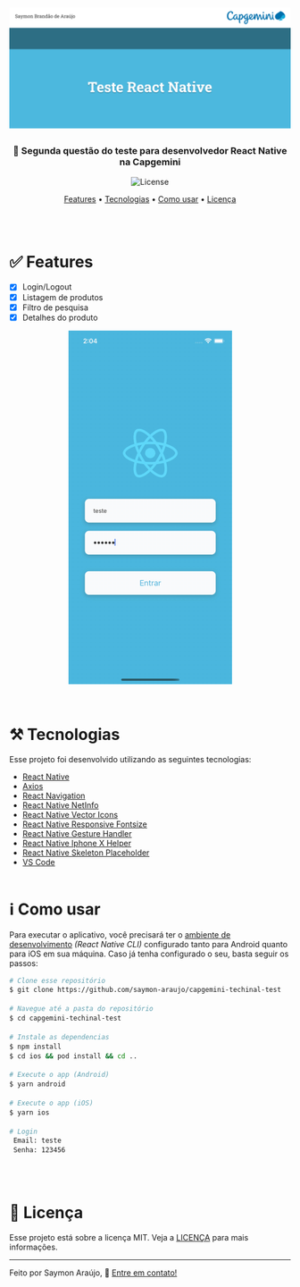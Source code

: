 <h1 align="center">
    <img alt="CapgeminiTest" title="#banner" src="./src/assets/demo/banner.png" />
</h1>

<h3 align="center">📱 Segunda questão do teste para desenvolvedor React Native na Capgemini</h3>

<p align="center">
  <img alt="License" src="https://img.shields.io/badge/license-MIT-brightgreen">
</p>

<p align="center">
 <a href="#white_check_mark-features">Features</a> • 
 <a href="#hammer_and_pick-tecnologias">Tecnologias</a> • 
 <a href="#information_source-como-usar">Como usar</a> • 
 <a href="#memo-licença">Licença</a>
</p>

<br>
<br>

# :white_check_mark: Features

- [x] Login/Logout
- [x] Listagem de produtos
- [x] Filtro de pesquisa
- [x] Detalhes do produto

<p align="center">
  <img  src="./src/assets/demo/preview.gif">
</p>

<br>

# :hammer_and_pick: Tecnologias

Esse projeto foi desenvolvido utilizando as seguintes tecnologias:

- [React Native](https://reactnative.dev/docs/getting-started)
- [Axios](https://github.com/axios/axios)
- [React Navigation](https://reactnavigation.org/docs/getting-started)
- [React Native NetInfo](https://www.npmjs.com/package/@react-native-community/netinfo)
- [React Native Vector Icons](https://github.com/oblador/react-native-vector-icons)
- [React Native Responsive Fontsize](https://www.npmjs.com/package/react-native-responsive-fontsize)
- [React Native Gesture Handler](https://docs.swmansion.com/react-native-gesture-handler/docs/)
- [React Native Iphone X Helper](https://github.com/ptelad/react-native-iphone-x-helper)
- [React Native Skeleton Placeholder](https://www.npmjs.com/package/react-native-skeleton-placeholder)
- [VS Code](https://code.visualstudio.com/)
  <br>
  <br>

# :information_source: Como usar

Para executar o aplicativo, você precisará ter o [ambiente de desenvolvimento](https://reactnative.dev/docs/environment-setup) _(React Native CLI)_ configurado tanto para Android quanto para iOS em sua máquina. Caso já tenha configurado o seu, basta seguir os passos:

```bash
# Clone esse repositório
$ git clone https://github.com/saymon-araujo/capgemini-techinal-test

# Navegue até a pasta do repositório
$ cd capgemini-techinal-test

# Instale as dependencias
$ npm install
$ cd ios && pod install && cd ..

# Execute o app (Android)
$ yarn android

# Execute o app (iOS)
$ yarn ios

# Login
 Email: teste
 Senha: 123456
```

<br>
<br>

# :memo: Licença

Esse projeto está sobre a licença MIT. Veja a [LICENÇA](https://github.com/saymon-araujo/capgemini-techinal-test/blob/main/LICENSE) para mais informações.

---

Feito por Saymon Araújo, 👋 [Entre em contato!](https://www.linkedin.com/in/saymon-araujo/)
